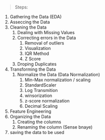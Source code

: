 > Steps:
1. Gathering the Data (EDA)
2. Asseccing the Data
3. Cleaning the Data
   1. Dealing with Missing Values
   2. Correcting errors in the Data
      1. Removal of outliers
      2. Visualization
      3. IQR Method
      4. Z Score
   3. Droping Duplicates
4. Transforming the Data
   1. Normalize the Data (Data Normalization)
      1. Min-Max normalization / scaling
      2. StandardScaler
      3. Log Transmition
      4. winsorization
      5. z-score normalization
      6. Decimal Scaling
5. Feature Engineering
6. Organizing the Data
      1. Creating the columns
      2. Renaming the column (Sense bnaye)
7. saving the data to be used